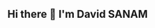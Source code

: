 ## Hi there 👋 I'm David SANAM

<!--
**DavidLSanam/DavidLSanam** is a ✨ _special_ ✨ repository because its `README.md` (this file) appears on your GitHub profile.

Here are some ideas to get you started:

- 🎓 I'm currently a student in statistical engineering and economics
- 🔭 I’m currently working on a rather interesting website creation project
- 🌱 I’m currently learning to familiarise myself with the Django framework
- 📫 How to reach me: landrysanam1@gmail.com
-->
